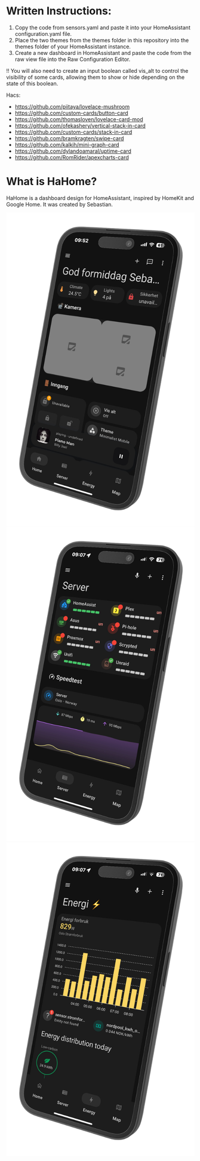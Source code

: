 # Written Instructions:

1. Copy the code from sensors.yaml and paste it into your HomeAssistant configuration.yaml file.
2. Place the two themes from the themes folder in this repository into the themes folder of your HomeAssistant instance.
3. Create a new dashboard in HomeAssistant and paste the code from the raw view file into the Raw Configuration Editor.

!! You will also need to create an input boolean called vis_alt to control the visibility of some cards, allowing them to show or hide depending on the state of this boolean.

Hacs:
- https://github.com/piitaya/lovelace-mushroom
- https://github.com/custom-cards/button-card
- https://github.com/thomasloven/lovelace-card-mod
- https://github.com/ofekashery/vertical-stack-in-card
- https://github.com/custom-cards/stack-in-card
- https://github.com/bramkragten/swipe-card
- https://github.com/kalkih/mini-graph-card
- https://github.com/dylandoamaral/uptime-card
- https://github.com/RomRider/apexcharts-card

# What is HaHome?
HaHome is a dashboard design for HomeAssistant, inspired by HomeKit and Google Home. It was created by Sebastian.

![Alt text](/Pictures/IMG_0277-left.png)
![Alt text](/Pictures/IMG_0274-left.png)
![Alt text](/Pictures/IMG_0275-left.png)

